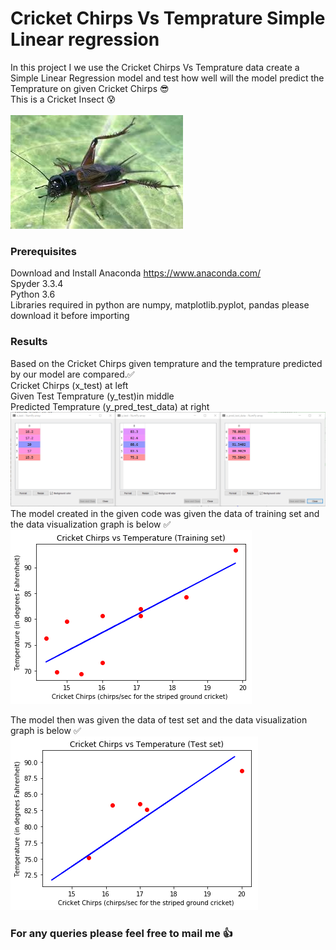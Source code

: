 # Cricket Chirps Vs Temprature Simple Linear regression

In this project I we use the Cricket Chirps Vs Temprature data create a Simple Linear Regression model and test how well will the model predict the Temprature on given Cricket Chirps :sunglasses: <br>
This is a Cricket Insect :cold_sweat: <br> <br>
![](Cricket.jpg)


### Prerequisites

Download and Install Anaconda https://www.anaconda.com/<br>
Spyder 3.3.4 <br>
Python 3.6<br>
Libraries required in python are numpy, matplotlib.pyplot, pandas please download it before importing

### Results 

Based on the Cricket Chirps given temprature  and the temprature predicted by our model are compared.:white_check_mark:<br>
Cricket Chirps (x_test) at left <br>
Given Test Temprature (y_test)in middle <br>
Predicted Temprature  (y_pred_test_data) at right <br>
![](Actual_Vs_Predicted.PNG)
The model created in the given code was given the data of training set and the data visualization graph is below :white_check_mark:
![](Trainingset.png)

The model then  was given the data of test set and the data visualization graph is below :white_check_mark:
![](Testset.png)

### For any queries please feel free to mail me :thumbsup:
